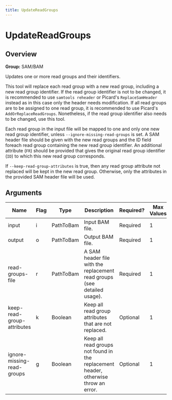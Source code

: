 ```yaml
---
title: UpdateReadGroups
---
```


# UpdateReadGroups

## Overview
**Group:** SAM/BAM

Updates one or more read groups and their identifiers.

This tool will replace each read group with a new read group, including a new read group identifier.  If the read
group identifier is not to be changed, it is recommended to use `samtools reheader` or Picard's
`ReplaceSamHeader` instead as in this case only the header needs modification. If all read groups are to be
assigned to one read group, it is recommended to use Picard's `AddOrReplaceReadGroups`.  Nonetheless, if the read
group identifier also needs to be changed, use this tool.

Each read group in the input file will be mapped to one and only one new read group identifier, unless
`--ignore-missing-read-groups` is set.  A SAM header file should be given with the new read groups and the ID field
foreach read group containing the new read group identifier.  An additional attribute (`FR`) should be provided
that gives the original read group identifier (`ID`) to which this new read group corresponds.

If `--keep-read-group-attributes` is true, then any read group attribute not replaced will be kept in the new read
group.  Otherwise, only the attributes in the provided SAM header file will be used.

## Arguments

|Name|Flag|Type|Description|Required?|Max Values|Default Value(s)|
|----|----|----|-----------|---------|----------|----------------|
|input|i|PathToBam|Input BAM file.|Required|1||
|output|o|PathToBam|Output BAM file.|Required|1||
|read-groups-file|r|PathToBam|A SAM header file with the replacement read groups (see detailed usage).|Required|1||
|keep-read-group-attributes|k|Boolean|Keep all read group attributes that are not replaced.|Optional|1|false|
|ignore-missing-read-groups|g|Boolean|Keep all read groups not found in the replacement header, otherwise throw an error.|Optional|1|false|

